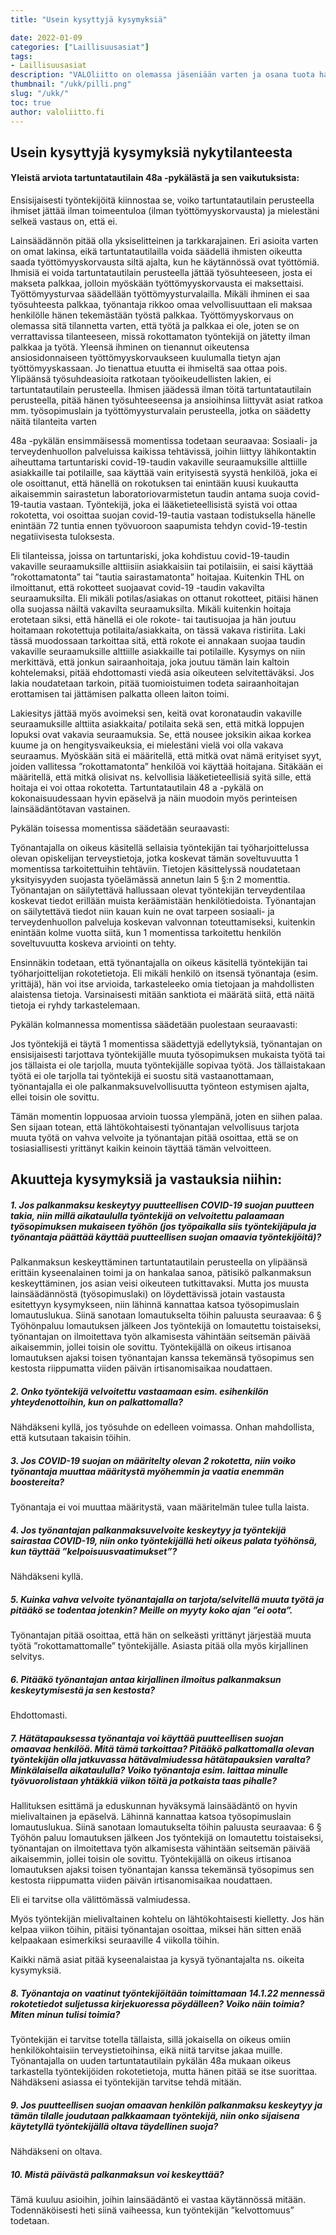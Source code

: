 ```yaml
---
title: "Usein kysyttyjä kysymyksiä"

date: 2022-01-09
categories: ["Laillisuusasiat"]
tags:
- Laillisuusasiat
description: "VALOliitto on olemassa jäseniään varten ja osana tuota haluamme vastata kysymyksiinne. Tässä usein esitettyjä kysymyksiä ja vastauksia niihin."
thumbnail: "/ukk/pilli.png"
slug: "/ukk/"
toc: true
author: valoliitto.fi
---
```


## Usein kysyttyjä kysymyksiä nykytilanteesta
#### Yleistä arviota tartuntatautilain 48a -pykälästä ja sen vaikutuksista:

Ensisijaisesti työntekijöitä kiinnostaa se, voiko tartuntatautilain perusteella ihmiset jättää ilman toimeentuloa (ilman työttömyyskorvausta) ja mielestäni selkeä vastaus on, että ei.

Lainsäädännön pitää olla yksiselitteinen ja tarkkarajainen. Eri asioita varten on omat lakinsa, eikä tartuntatautilailla voida säädellä ihmisten oikeutta saada työttömyyskorvausta siltä ajalta, kun he käytännössä ovat työttömiä. Ihmisiä ei voida tartuntatautilain perusteella jättää työsuhteeseen, josta ei makseta palkkaa, jolloin myöskään työttömyyskorvausta ei maksettaisi.
Työttömyysturvaa säädellään työttömyysturvalailla. Mikäli ihminen ei saa työsuhteesta palkkaa, työnantaja rikkoo omaa velvollisuuttaan eli maksaa henkilölle hänen tekemästään työstä palkkaa. Työttömyyskorvaus on olemassa sitä tilannetta varten, että työtä ja palkkaa ei ole, joten se on verrattavissa tilanteeseen, missä rokottamaton työntekijä on jätetty ilman palkkaa ja työtä. Yleensä ihminen on tienannut oikeutensa ansiosidonnaiseen työttömyyskorvaukseen kuulumalla tietyn ajan työttömyyskassaan. Jo tienattua etuutta ei ihmiseltä saa ottaa pois.
Ylipäänsä työsuhdeasioita ratkotaan työoikeudellisten lakien, ei tartuntatautilain perusteella. Ihmisen jäädessä ilman töitä tartuntatautilain perusteella, pitää hänen työsuhteeseensa ja ansioihinsa liittyvät asiat ratkoa mm. työsopimuslain ja työttömyysturvalain perusteella, jotka on säädetty näitä tilanteita varten

48a -pykälän ensimmäisessä momentissa todetaan seuraavaa: 
Sosiaali- ja terveydenhuollon palveluissa kaikissa tehtävissä, joihin liittyy lähikontaktin aiheuttama tartuntariski covid-19-taudin vakaville seuraamuksille alttiille asiakkaille tai potilaille, saa käyttää vain erityisestä syystä henkilöä, joka ei ole osoittanut, että hänellä on rokotuksen tai enintään kuusi kuukautta aikaisemmin sairastetun laboratoriovarmistetun taudin antama suoja covid-19-tautia vastaan. Työntekijä, joka ei lääketieteellisistä syistä voi ottaa rokotetta, voi osoittaa suojan covid-19-tautia vastaan todistuksella hänelle enintään 72 tuntia ennen työvuoroon saapumista tehdyn covid-19-testin negatiivisesta tuloksesta.

Eli tilanteissa, joissa on tartuntariski, joka kohdistuu covid-19-taudin vakaville seuraamuksille alttiisiin asiakkaisiin tai potilaisiin, ei saisi käyttää ”rokottamatonta” tai ”tautia sairastamatonta” hoitajaa.
Kuitenkin THL on ilmoittanut, että rokotteet suojaavat covid-19 -taudin vakavilta seuraamuksilta.
Eli mikäli potilas/asiakas on ottanut rokotteet, pitäisi hänen olla suojassa näiltä vakavilta seuraamuksilta.
Mikäli kuitenkin hoitaja erotetaan siksi, että hänellä ei ole rokote- tai tautisuojaa ja hän joutuu hoitamaan rokotettuja potilaita/asiakkaita, on tässä vakava ristiriita. Laki tässä muodossaan tarkoittaa sitä, että rokote ei annakaan suojaa taudin vakaville seuraamuksille alttiille asiakkaille tai potilaille.
Kysymys on niin merkittävä, että jonkun sairaanhoitaja, joka joutuu tämän lain kaltoin kohtelemaksi, pitää ehdottomasti viedä asia oikeuteen selvitettäväksi. Jos lakia noudatetaan tarkoin, pitää tuomioistuimen todeta sairaanhoitajan erottamisen tai jättämisen palkatta olleen laiton toimi.

Lakiesitys jättää myös avoimeksi sen, keitä ovat koronataudin vakaville seuraamuksille alttiita asiakkaita/ potilaita sekä sen, että mitkä loppujen lopuksi ovat vakavia seuraamuksia. Se, että nousee joksikin aikaa korkea kuume ja on hengitysvaikeuksia, ei mielestäni vielä voi olla vakava seuraamus.
Myöskään sitä ei määritellä, että mitkä ovat nämä erityiset syyt, joiden vallitessa ”rokottamatonta” henkilöä voi käyttää hoitajana.
Sitäkään ei määritellä, että mitkä olisivat ns. kelvollisia lääketieteellisiä syitä sille, että hoitaja ei voi ottaa rokotetta.
Tartuntatautilain 48 a -pykälä on kokonaisuudessaan hyvin epäselvä ja näin muodoin myös perinteisen lainsäädäntötavan vastainen.

Pykälän toisessa momentissa säädetään seuraavasti:

Työnantajalla on oikeus käsitellä sellaisia työntekijän tai työharjoittelussa olevan opiskelijan terveystietoja, jotka koskevat tämän soveltuvuutta 1 momentissa tarkoitettuihin tehtäviin. Tietojen käsittelyssä noudatetaan yksityisyyden suojasta työelämässä annetun lain 5 §:n 2 momenttia. Työnantajan on säilytettävä hallussaan olevat työntekijän terveydentilaa koskevat tiedot erillään muista keräämistään henkilötiedoista. Työnantajan on säilytettävä tiedot niin kauan kuin ne ovat tarpeen sosiaali- ja terveydenhuollon palveluja koskevan valvonnan toteuttamiseksi, kuitenkin enintään kolme vuotta siitä, kun 1 momentissa tarkoitettu henkilön soveltuvuutta koskeva arviointi on tehty.  

Ensinnäkin todetaan, että työnantajalla on oikeus käsitellä työntekijän tai työharjoittelijan rokotetietoja. Eli mikäli henkilö on itsensä työnantaja (esim. yrittäjä), hän voi itse arvioida, tarkasteleeko omia tietojaan ja mahdollisten alaistensa tietoja. Varsinaisesti mitään sanktiota ei määrätä siitä, että näitä tietoja ei ryhdy tarkastelemaan.

Pykälän kolmannessa momentissa säädetään puolestaan seuraavasti:

Jos työntekijä ei täytä 1 momentissa säädettyjä edellytyksiä, työnantajan on ensisijaisesti tarjottava työntekijälle muuta työsopimuksen mukaista työtä tai jos tällaista ei ole tarjolla, muuta työntekijälle sopivaa työtä. Jos tällaistakaan työtä ei ole tarjolla tai työntekijä ei suostu sitä vastaanottamaan, työnantajalla ei ole palkanmaksuvelvollisuutta työnteon estymisen ajalta, ellei toisin ole sovittu.  

Tämän momentin loppuosaa arvioin tuossa ylempänä, joten en siihen palaa.
Sen sijaan totean, että lähtökohtaisesti työnantajan velvollisuus tarjota muuta työtä on vahva velvoite ja työnantajan pitää osoittaa, että se on tosiasiallisesti yrittänyt kaikin keinoin täyttää tämän velvoitteen.


## Akuutteja kysymyksiä ja vastauksia niihin:

##### 1. Jos palkanmaksu keskeytyy puutteellisen COVID-19 suojan puutteen takia, niin millä aikataululla työntekijä on velvoitettu palaamaan työsopimuksen mukaiseen työhön (jos työpaikalla siis työntekijäpula ja työnantaja päättää käyttää puutteellisen suojan omaavia työntekijöitä)?

Palkanmaksun keskeyttäminen tartuntatautilain perusteella on ylipäänsä erittäin kyseenalainen toimi ja on hankalaa sanoa, pätisikö palkanmaksun keskeyttäminen, jos asian veisi oikeuteen tutkittavaksi.
Mutta jos muusta lainsäädännöstä (työsopimuslaki) on löydettävissä jotain vastausta esitettyyn kysymykseen, niin lähinnä kannattaa katsoa työsopimuslain lomautuslukua. Siinä sanotaan lomautukselta töihin paluusta seuraavaa:
6 §
Työhönpaluu lomautuksen jälkeen
Jos työntekijä on lomautettu toistaiseksi, työnantajan on ilmoitettava työn alkamisesta vähintään seitsemän päivää aikaisemmin, jollei toisin ole sovittu.
Työntekijällä on oikeus irtisanoa lomautuksen ajaksi toisen työnantajan kanssa tekemänsä työsopimus sen kestosta riippumatta viiden päivän irtisanomisaikaa noudattaen.


##### 2. Onko työntekijä velvoitettu vastaamaan esim. esihenkilön yhteydenottoihin, kun on palkattomalla?

Nähdäkseni kyllä, jos työsuhde on edelleen voimassa. Onhan mahdollista, että kutsutaan takaisin töihin.

##### 3. Jos COVID-19 suojan on määritelty olevan 2 rokotetta, niin voiko työnantaja muuttaa määritystä myöhemmin ja vaatia enemmän boostereita?

Työnantaja ei voi muuttaa määritystä, vaan määritelmän tulee tulla laista.

##### 4. Jos työnantajan palkanmaksuvelvoite keskeytyy ja työntekijä sairastaa COVID-19, niin onko työntekijällä heti oikeus palata työhönsä, kun täyttää ”kelpoisuusvaatimukset”?

Nähdäkseni kyllä.

##### 5. Kuinka vahva velvoite työnantajalla on tarjota/selvitellä muuta työtä ja pitääkö se todentaa jotenkin? Meille on myyty koko ajan ”ei oota”.

Työnantajan pitää osoittaa, että hän on selkeästi yrittänyt järjestää muuta työtä ”rokottamattomalle” työntekijälle. Asiasta pitää olla myös kirjallinen selvitys.

##### 6. Pitääkö työnantajan antaa kirjallinen ilmoitus palkanmaksun keskeytymisestä ja sen kestosta?

Ehdottomasti.

##### 7. Hätätapauksessa työnantaja voi käyttää puutteellisen suojan omaavaa henkilöä. Mitä tämä tarkoittaa? Pitääkö palkattomalla olevan työntekijän olla jatkuvassa hätävalmiudessa hätätapauksien varalta? Minkälaisella aikataululla? Voiko työnantaja esim. laittaa minulle työvuorolistaan yhtäkkiä viikon töitä ja potkaista taas pihalle?

Hallituksen esittämä ja eduskunnan hyväksymä lainsäädäntö on hyvin mielivaltainen ja epäselvä. Lähinnä kannattaa katsoa työsopimuslain lomautuslukua. Siinä sanotaan lomautukselta töihin paluusta seuraavaa:
6 §
Työhön paluu lomautuksen jälkeen
Jos työntekijä on lomautettu toistaiseksi, työnantajan on ilmoitettava työn alkamisesta vähintään seitsemän päivää aikaisemmin, jollei toisin ole sovittu.
Työntekijällä on oikeus irtisanoa lomautuksen ajaksi toisen työnantajan kanssa tekemänsä työsopimus sen kestosta riippumatta viiden päivän irtisanomisaikaa noudattaen.

Eli ei tarvitse olla välittömässä valmiudessa.

Myös työntekijän mielivaltainen kohtelu on lähtökohtaisesti kielletty. Jos hän kelpaa viikon töihin, pitäisi työnantajan osoittaa, miksei hän sitten enää kelpaakaan esimerkiksi seuraaville 4 viikolla töihin.

Kaikki nämä asiat pitää kyseenalaistaa ja kysyä työnantajalta ns. oikeita kysymyksiä.

##### 8. Työnantaja on vaatinut työntekijöitään toimittamaan 14.1.22 mennessä rokotetiedot suljetussa kirjekuoressa pöydälleen? Voiko näin toimia? Miten minun tulisi toimia?

Työntekijän ei tarvitse totella tällaista, sillä jokaisella on oikeus omiin henkilökohtaisiin terveystietoihinsa, eikä niitä tarvitse jakaa muille.
Työnantajalla on uuden tartuntatautilain pykälän 48a mukaan oikeus tarkastella työntekijöiden rokotetietoja, mutta hänen pitää se itse suorittaa.
Nähdäkseni asiassa ei työntekijän tarvitse tehdä mitään.

##### 9. Jos puutteellisen suojan omaavan henkilön palkanmaksu keskeytyy ja tämän tilalle joudutaan palkkaamaan työntekijä, niin onko sijaisena käytetyllä työntekijällä oltava täydellinen suoja? 

Nähdäkseni on oltava.

##### 10. Mistä päivästä palkanmaksun voi keskeyttää?

Tämä kuuluu asioihin, joihin lainsäädäntö ei vastaa käytännössä mitään.
Todennäköisesti heti siinä vaiheessa, kun työntekijän ”kelvottomuus” todetaan.

